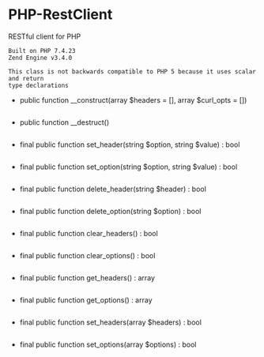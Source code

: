 # PHP-RestClient
RESTful client for PHP

```
Built on PHP 7.4.23
Zend Engine v3.4.0

This class is not backwards compatible to PHP 5 because it uses scalar and return
type declarations
```

* public function __construct(array $headers = [], array $curl_opts = [])
```
```
* public function __destruct()
```
```
* final public function set_header(string $option, string $value) : bool
```
```
* final public function set_option(string $option, string $value) : bool
```
```
* final public function delete_header(string $header) : bool
```
```
* final public function delete_option(string $option) : bool
```
```
* final public function clear_headers() : bool
```
```
* final public function clear_options() : bool
```
```
* final public function get_headers() : array
```
```
* final public function get_options() : array
```
```
* final public function set_headers(array $headers) : bool
```
```
* final public function set_options(array $options) : bool
```
```
